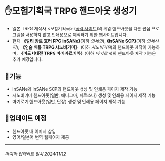 # ✋모험기획국 TRPG 핸드아웃 생성기

- 일본 TRPG 제작사 <모험기획국> ([공식 사이트](https://bouken.jp/))의 게임 핸드아웃을 다른 편집 프로그램을 사용하지 않고 인쇄용으로 제작하기 위한 웹사이트입니다.
- 현재 **《멀티 장르 호러 RPG inSANe》**(이하 _인세인_), **《inSANe SCP》**(이하 _인세시피_), **《인술 배틀 TRPG 시노비가미》** (이하 _시노비가미_)의 핸드아웃 제작이 가능하며, **《마도서대전 TRPG 마기카로기아》**(이하 _마기로기_)의 핸드아웃 제작 기능은 추가 예정입니다.

## 🎲기능

- inSANe과 inSANe SCP의 핸드아웃 생성 및 인쇄용 페이지 제작 기능
- 시노비가미 핸드아웃(일반, 에니그마, 페르소나) 생성 및 인쇄용 페이지 제작 기능
- 마기로기 핸드아웃(일반, 단장) 생성 및 인쇄용 페이지 제작 기능

## 🎲업데이트 예정

- 핸드아웃 내 이미지 삽입
- 영어/일본어 번역 웹페이지 제공

---

###### 마지막 업데이트 일시 2024/11/12
